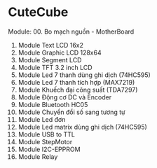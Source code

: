 # CuteCube

Module:
00. Bo mạch nguồn - MotherBoard
01. Module Text LCD 16x2
02. Module Graphic LCD 128x64
03. Module Segment LCD
04. Module TFT 3.2 inch LCD
05. Module Led 7 thanh dùng ghi dịch (74HC595)
06. Module Led 7 thanh tích hợp (MAX7219)
07. Module Khuếch đại công suất (TDA7297)
08. Module Động cơ DC và Encoder
09. Module Bluetooth HC05
10. Module Chuyển đổi số sang tương tự
11. Module Led đơn
12. Module Led matrix dùng ghi dịch (74HC595)
13. Module USB to TTL
14. Module StepMotor
15. Module I2C-EPPROM
16. Module Relay
